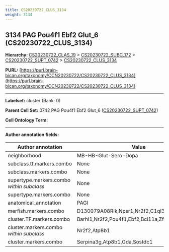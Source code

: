 ```yaml
---
title: CS20230722_CLUS_3134
weight: 3134
---
```

## 3134 PAG Pou4f1 Ebf2 Glut_6 (CS20230722_CLUS_3134)
<b>Hierarchy: </b>
[CS20230722_CLAS_19](../CS20230722_CLAS_19) >
[CS20230722_SUBC_172](../CS20230722_SUBC_172) >
[CS20230722_SUPT_0742](../CS20230722_SUPT_0742) >
[CS20230722_CLUS_3134](../CS20230722_CLUS_3134)

**PURL:** [https://purl.brain-bican.org/taxonomy/CCN20230722/CS20230722_CLUS_3134](https://purl.brain-bican.org/taxonomy/CCN20230722/CS20230722_CLUS_3134)

---


**Labelset:** cluster (Rank: 0)

**Parent Cell Set:** 0742 PAG Pou4f1 Ebf2 Glut_6 ([CS20230722_SUPT_0742](../CS20230722_SUPT_0742))



**Cell Ontology Term:** 

[MARKER GENES.]: #


---

[TRANSFERRED ANNOTATIONS.]: #


[AUTHOR ANNOTATION FIELDS.]: #


**Author annotation fields:**

| Author annotation | Value |
|-------------------|-------|
|neighborhood|MB-HB-Glut-Sero-Dopa|
|subclass.tf.markers.combo|None|
|subclass.markers.combo|None|
|supertype.markers.combo _within subclass_|None|
|supertype.markers.combo|None|
|anatomical_annotation|PAGl|
|merfish.markers.combo|D130079A08Rik,Npsr1,Nr2f2,C1ql3,Bcl11a,Tent5a|
|cluster.TF.markers.combo|Barhl1,Nr2f2,Pou4f1,Ebf2,Bcl11a,Zfp831|
|cluster.markers.combo _within subclass_|Nr2f2,Atp8b1|
|cluster.markers.combo|Serpina3g,Atp8b1,Gda,Sostdc1|
